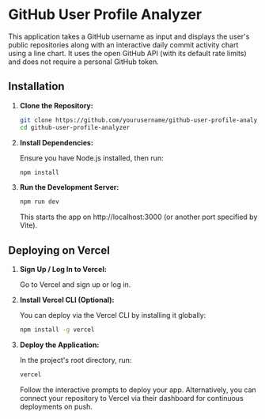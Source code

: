 # GitHub User Profile Analyzer

This application takes a GitHub username as input and displays the user's public repositories along with an interactive daily commit activity chart using a line chart. It uses the open GitHub API (with its default rate limits) and does not require a personal GitHub token.

## Installation

1. **Clone the Repository:**

   ```bash
   git clone https://github.com/yourusername/github-user-profile-analyzer.git
   cd github-user-profile-analyzer
   ```

2. **Install Dependencies:**

   Ensure you have Node.js installed, then run:

   ```bash
   npm install
   ```

3. **Run the Development Server:**

   ```bash
   npm run dev
   ```

   This starts the app on http://localhost:3000 (or another port specified by Vite).

## Deploying on Vercel

1. **Sign Up / Log In to Vercel:**

   Go to Vercel and sign up or log in.

2. **Install Vercel CLI (Optional):**

   You can deploy via the Vercel CLI by installing it globally:

   ```bash
   npm install -g vercel
   ```

3. **Deploy the Application:**

   In the project's root directory, run:

   ```bash
   vercel
   ```

   Follow the interactive prompts to deploy your app. Alternatively, you can connect your repository to Vercel via their dashboard for continuous deployments on push.
